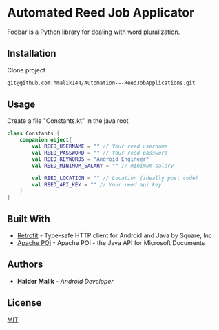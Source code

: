 # Automated Reed Job Applicator

Foobar is a Python library for dealing with word pluralization.

## Installation

Clone project

```bash
git@github.com:hmalik144/Automation---ReedJobApplications.git
```

## Usage

Create a file "Constants.kt" in the java root
```kotlin
class Constants {
    companion object{
        val REED_USERNAME = "" // Your reed username
        val REED_PASSWORD = "" // Your reed password
        val REED_KEYWORDS = "Android Engineer" 
        val REED_MINIMUM_SALARY = "" // minimum salary

        val REED_LOCATION = "" // Location (ideally post code)
        val REED_API_KEY = "" // Your reed api key
    }
}
```
## Built With

* [Retrofit](https://github.com/square/retrofit) - Type-safe HTTP client for Android and Java by Square, Inc
* [Apache POI](https://poi.apache.org/) - Apache POI - the Java API for Microsoft Documents

## Authors

* **Haider Malik** - *Android Developer* 

## License
[MIT](https://choosealicense.com/licenses/mit/)
